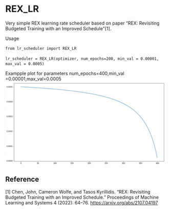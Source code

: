 # REX_LR

Very simple REX learning rate scheduler based on paper “REX: Revisiting Budgeted Training with an Improved Schedule"[1].

Usage 
```
from lr_scheduler import REX_LR

lr_scheduler = REX_LR(optimizer, num_epochs=200, min_val = 0.00001, max_val = 0.0005)
```
Exampple plot for parameters num_epochs=400,min_val =0.00001,max_val=0.0005
![download](https://github.com/IvanVassi/REX_LR/blob/af8bab5ad4697889f25dc22453064b856a639f85/sample_img/sample_plot_REX_lr_scheduler.png)

## Reference
[1] Chen, John, Cameron Wolfe, and Tasos Kyrillidis. “REX: Revisiting Budgeted Training with an Improved Schedule.” Proceedings of Machine Learning and Systems 4 (2022): 64–76.
https://arxiv.org/abs/2107.04197
